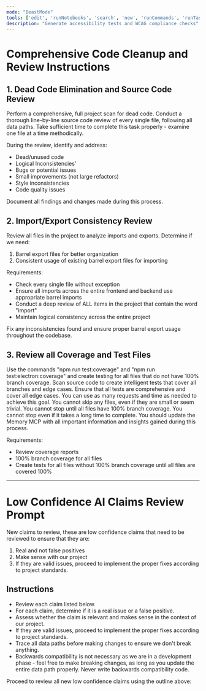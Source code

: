 ```yaml
---
mode: "BeastMode"
tools: ['edit', 'runNotebooks', 'search', 'new', 'runCommands', 'runTasks', 'usages', 'vscodeAPI', 'think', 'problems', 'changes', 'testFailure', 'openSimpleBrowser', 'fetch', 'githubRepo', 'extensions', 'todos', 'runTests', 'sequentialthinking', 'review', 'reviewStaged', 'reviewUnstaged', 'websearch']
description: "Generate accessibility tests and WCAG compliance checks"
---
```


# Comprehensive Code Cleanup and Review Instructions

## 1. Dead Code Elimination and Source Code Review

Perform a comprehensive, full project scan for dead code. Conduct a thorough line-by-line source code review of every single file, following all data paths. Take sufficient time to complete this task properly - examine one file at a time methodically.

During the review, identify and address:

- Dead/unused code
- Logical Inconsistencies'
- Bugs or potential issues
- Small improvements (not large refactors)
- Style inconsistencies
- Code quality issues

Document all findings and changes made during this process.

## 2. Import/Export Consistency Review

Review all files in the project to analyze imports and exports. Determine if we need:

1. Barrel export files for better organization
2. Consistent usage of existing barrel export files for importing

Requirements:

- Check every single file without exception
- Ensure all imports across the entire frontend and backend use appropriate barrel imports
- Conduct a deep review of ALL items in the project that contain the word "import"
- Maintain logical consistency across the entire project

Fix any inconsistencies found and ensure proper barrel export usage throughout the codebase.

## 3. Review all Coverage and Test Files

Use the commands "npm run test:coverage" and "npm run test:electron:coverage" and create testing for all files that do not have 100% branch coverage.
Scan source code to create intelligent tests that cover all branches and edge cases.
Ensure that all tests are comprehensive and cover all edge cases.
You can use as many requests and time as needed to achieve this goal.
You cannot skip any files, even if they are small or seem trivial.
You cannot stop until all files have 100% branch coverage.
You cannot stop even if it takes a long time to complete.
You should update the Memory MCP with all important information and insights gained during this process.

Requirements:

- Review coverage reports
- 100% branch coverage for all files
- Create tests for all files without 100% branch coverage until all files are covered 100%

---

# Low Confidence AI Claims Review Prompt

New claims to review, these are low confidence claims that need to be reviewed to ensure that they are:

1. Real and not false positives
2. Make sense with our project
3. If they are valid issues, proceed to implement the proper fixes according to project standards.

## Instructions

- Review each claim listed below.
- For each claim, determine if it is a real issue or a false positive.
- Assess whether the claim is relevant and makes sense in the context of our project.
- If they are valid issues, proceed to implement the proper fixes according to project standards.
- Trace all data paths before making changes to ensure we don't break anything.
- Backwards compatibility is not necessary as we are in a development phase - feel free to make breaking changes, as long as you update the entire data path properly. Never write backwards compatibility code.

Proceed to review all new low confidence claims using the outline above:
